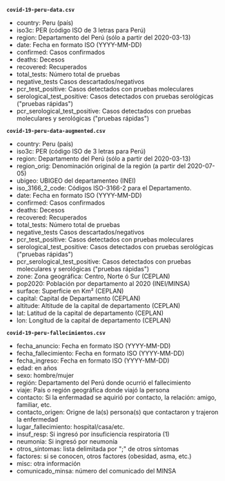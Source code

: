 **`covid-19-peru-data.csv`**

- country: Peru (país)
- iso3c: PER (código ISO de 3 letras para Perú)
- region: Departamento del Perú (sólo a partir del 2020-03-13)
- date: Fecha en formato ISO (YYYY-MM-DD)
- confirmed: Casos confirmados
- deaths: Decesos
- recovered: Recuperados
- total_tests: Número total de pruebas
- negative_tests Casos descartados/negativos
- pcr_test_positive: Casos detectados con pruebas moleculares
- serological_test_positive: Casos detectados con pruebas serológicas ("pruebas rápidas")
- pcr_serological_test_positive: Casos detectados con pruebas moleculares y serológicas ("pruebas rápidas")

**`covid-19-peru-data-augmented.csv`**

- country: Peru (país)
- iso3c: PER (código ISO de 3 letras para Perú)
- region: Departamento del Perú (sólo a partir del 2020-03-13)
- region_orig: Denominación original de la región (a partir del 2020-07-05)
- ubigeo: UBIGEO del departamenteo (INEI)
- iso_3166_2_code: Códigos ISO-3166-2 para el Departamento.
- date: Fecha en formato ISO (YYYY-MM-DD)
- confirmed: Casos confirmados
- deaths: Decesos
- recovered: Recuperados
- total_tests: Número total de pruebas
- negative_tests Casos descartados/negativos
- pcr_test_positive: Casos detectados con pruebas moleculares
- serological_test_positive: Casos detectados con pruebas serológicas ("pruebas rápidas")
- pcr_serological_test_positive: Casos detectados con pruebas moleculares y serológicas ("pruebas rápidas")
- zone: Zona geográfica: Centro, Norte ó Sur (CEPLAN)
- pop2020: Población por departamento al 2020 (INEI/MINSA)
- surface: Superficie en Km² (CEPLAN)
- capital: Capital de Departamento (CEPLAN)
- altitude: Altitude de la capital de departamento (CEPLAN)
- lat: Latitud de la capital de departamento (CEPLAN)
- lon: Longitud de la capital de departamento (CEPLAN)

**`covid-19-peru-fallecimientos.csv`**

- fecha_anuncio: Fecha en formato ISO (YYYY-MM-DD)
- fecha_fallecimiento: Fecha en formato ISO (YYYY-MM-DD)
- fecha_ingreso: Fecha en formato ISO (YYYY-MM-DD)
- edad: en años
- sexo: hombre/mujer
- región: Departamento del Perú donde ocurrió el fallecimiento
- viaje: País o región geográfica donde viajó la persona
- contacto: Si la enfermadad se aquirió por contacto, la relación: amigo, familiar, etc.
- contacto_origen: Origne de la(s) persona(s) que contactaron y trajeron la enfermedad
- lugar_fallecimiento: hospital/casa/etc.
- insuf_resp: Si ingresó por insuficiencia respiratoria (1)
- neumonia: Si ingresó por neumonía
- otros_síntomas: lista delimitada por ";" de otros síntomas
- factores: si se conocen, otros factores (obesidad, asma, etc.)
- misc: otra información
- comunicado_minsa: número del comunicado del MINSA
